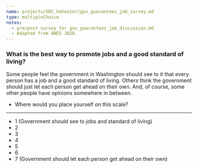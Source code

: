 ```yaml
---
name: projects/SDC_behavior/gov_guarantees_job_survey.md
type: multipleChoice
notes:
  - pre/post survey for gov_guarantees_job_discussion.md
  - Adapted from ANES 2020.
---
```


### What is the best way to promote jobs and a good standard of living?

Some people feel the government in Washington should see to it that every person has a job and a good standard of living. Others think the government should just let each person get ahead on their own. And, of course, some other people have opinions somewhere in between.

- Where would you place yourself on this scale?

---

- 1 (Government should see to jobs and standard of living)
- 2
- 3
- 4
- 5
- 6
- 7 (Government should let each person get ahead on their own)
